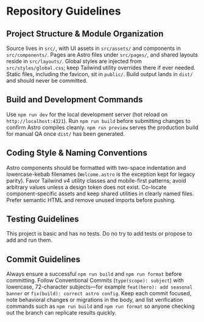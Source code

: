 # Repository Guidelines

## Project Structure & Module Organization

Source lives in `src/`, with UI assets in `src/assets/` and components in `src/components/`. Pages are Astro files under `src/pages/`, and shared layouts reside in `src/layouts/`. Global styles are injected from `src/styles/global.css`; keep Tailwind utility overrides there if ever needed. Static files, including the favicon, sit in `public/`. Build output lands in `dist/` and should never be committed.

## Build and Development Commands

Use `npm run dev` for the local development server (hot reload on `http://localhost:4321`). Run `npm run build` before submitting changes to confirm Astro compiles cleanly. `npm run preview` serves the production build for manual QA once `dist/` has been generated.

## Coding Style & Naming Conventions

Astro components should be formatted with two-space indentation and lowercase-kebab filenames (`Welcome.astro` is the exception kept for legacy parity). Favor Tailwind v4 utility classes and mobile-first patterns; avoid arbitrary values unless a design token does not exist. Co-locate component-specific assets and keep shared utilities in clearly named files. Prefer semantic HTML and remove unused imports before pushing.

## Testing Guidelines

This project is basic and has no tests. Do no try to add tests or propose to add and run them.

## Commit Guidelines

Always ensure a successful `npm run build` and `npm run format` before committing. Follow Conventional Commits (`type(scope): subject`) with lowercase, 72-character subjects—for example `feat(hero): add seasonal banner` or `fix(build): correct astro config`. Keep each commit focused, note behavioral changes or migrations in the body, and list verification commands such as `npm run build` and `npm run format` so anyone checking out the branch can replicate results quickly.
